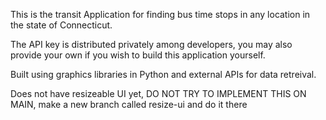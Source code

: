 This is the transit Application for finding bus time stops in any location in the state of Connecticut.

The API key is distributed privately among developers, you may also provide your own if you wish to build this application yourself.

Built using graphics libraries in Python and external APIs for data retreival.

Does not have resizeable UI yet, DO NOT TRY TO IMPLEMENT THIS ON MAIN, make a new branch called resize-ui and do it there
